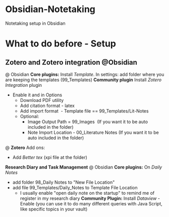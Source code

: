 # Obsidian-Notetaking
Notetaking setup in Obsidian
# What to do before - Setup 
## Zotero and Zotero integration @Obsidian
@ Obsidian
**Core plugins:**
Install *Template*. In settings: add folder where you are keeping the templates (99_Templates)
**Community plugin**
Install *Zotero Integration* plugin
- Enable it  and in Options
	- Download PDF utility
	- Add citation format - latex
	- Add import format  - Template file == 99_Templates/Lit-Notes
	- Optional:
		- Image Output Path = 99_Images  (If you want it to be auto included in the folder)
		- Note Import Location - 00_Literature Notes (If you want it to be auto included in the folder)

@ **Zotero**
Add ons:
- Add *Better tex* (xpi file at the folder)

**Research Diary and Task Management** @ Obsidian
**Core plugins:**
On *Daily Notes*
- add folder 98_Daily Notes to "New File Location"
- add file 99_Templates/Daily_Notes to Template File Location
	- I usually enable "open daily note on the startup" to remind me of register in my research diary
**Community Plugin:**
Install *Dataview* - Enable (you can use it to do many different queries with Java Script, like specific topics in your vault)
